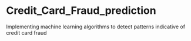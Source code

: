 # Credit_Card_Fraud_prediction
Implementing machine learning algorithms to detect patterns indicative of credit card fraud
